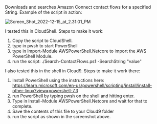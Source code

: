 Downloads and searches Amazon Connect contact flows for a specified String.  Example of the script in action:

![Screen_Shot_2022-12-15_at_2.31.01_PM](/amazon-connect-snippets/-/blob/master/powershell/Search-ContactFlows/Screen_Shot_2022-12-15_at_2.31.01_PM.png)

I tested this in CloudShell. Steps to make it work:

1. Copy the script to CloudShell.
2. type in pwsh to start PowerShell
3. type in Import-Module AWSPowerShell.Netcore to import the AWS PowerShell Module.
4. run the script: ./Search-ContactFlows.ps1 -SearchString "value"

I also tested this in the shell in Cloud9.  Steps to make it work there:
1. Install PowerShell using the instructions here:  https://learn.microsoft.com/en-us/powershell/scripting/install/install-other-linux?view=powershell-7.3
2. run PowerShell by typing pwsh on the shell and hitting enter.
3. Type in Install-Module AWSPowerShell.Netcore and wait for that to complete.
4. Save the contents of this file to your Cloud9 folder
5. run the script as shown in the screenshot above.

